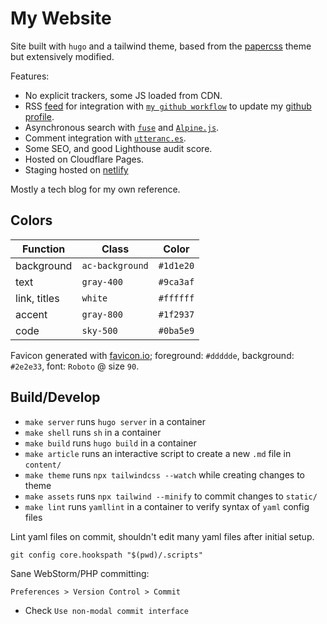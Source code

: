 # My Website

Site built with `hugo` and a tailwind theme, based from the [papercss](https://themes.gohugo.io/theme/papercss-hugo-theme/) theme but extensively modified.

Features:

* No explicit trackers, some JS loaded from CDN.
* RSS [feed](https://ac93.uk/articles/index.xml) for integration with [`my github workflow`](https://github.com/alistaircol/alistaircol/blob/master/.github/workflows/blog-post-workflow.yml) to update my [github profile](https://github.com/alistaircol).
* Asynchronous search with [`fuse`](https://fusejs.io/) and [`Alpine.js`](https://alpinejs.dev/).
* Comment integration with [`utteranc.es`](https://utteranc.es/).
* Some SEO, and good Lighthouse audit score.
* Hosted on Cloudflare Pages.
* Staging hosted on [netlify](https://ac-website.netlify.app/)

Mostly a tech blog for my own reference.

## Colors

| Function | Class | Color |
|----------|-------|-------|
| background | `ac-background` | `#1d1e20` | 
| text | `gray-400` | `#9ca3af` |
| link, titles | `white` | `#ffffff` |
| accent | `gray-800` | `#1f2937` |
| code | `sky-500` | `#0ba5e9` |

Favicon generated with [favicon.io](https://favicon.io/favicon-generator/); foreground: `#ddddde`, background: `#2e2e33`, font: `Roboto` @ size `90`.

## Build/Develop

* `make server` runs `hugo server` in a container
* `make shell` runs `sh` in a container
* `make build` runs `hugo build` in a container
* `make article` runs an interactive script to create a new `.md` file in `content/`
* `make theme` runs `npx tailwindcss --watch` while creating changes to theme
* `make assets` runs `npx tailwind --minify` to commit changes to `static/`
* `make lint` runs `yamllint` in a container to verify syntax of `yaml` config files

Lint yaml files on commit, shouldn't edit many yaml files after initial setup.

```shell
git config core.hookspath "$(pwd)/.scripts"
```

Sane WebStorm/PHP committing:

`Preferences > Version Control > Commit`

* Check `Use non-modal commit interface`
